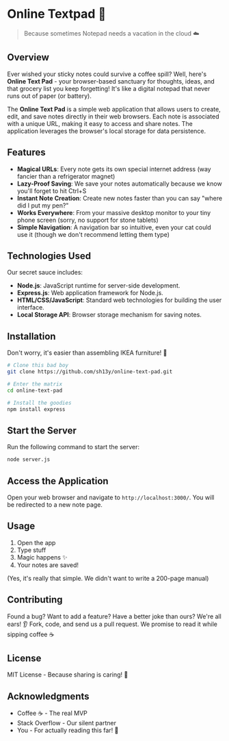 # Online Textpad 📝

> Because sometimes Notepad needs a vacation in the cloud ☁️

## Overview

Ever wished your sticky notes could survive a coffee spill? Well, here's **Online Text Pad** - your browser-based sanctuary for thoughts, ideas, and that grocery list you keep forgetting! It's like a digital notepad that never runs out of paper (or battery).

The **Online Text Pad** is a simple web application that allows users to create, edit, and save notes directly in their web browsers. Each note is associated with a unique URL, making it easy to access and share notes. The application leverages the browser's local storage for data persistence.

## Features

- **Magical URLs**: Every note gets its own special internet address (way fancier than a refrigerator magnet)
- **Lazy-Proof Saving**: We save your notes automatically because we know you'll forget to hit Ctrl+S
- **Instant Note Creation**: Create new notes faster than you can say "where did I put my pen?"
- **Works Everywhere**: From your massive desktop monitor to your tiny phone screen (sorry, no support for stone tablets)
- **Simple Navigation**: A navigation bar so intuitive, even your cat could use it (though we don't recommend letting them type)

## Technologies Used

Our secret sauce includes:
- **Node.js**: JavaScript runtime for server-side development.
- **Express.js**: Web application framework for Node.js.
- **HTML/CSS/JavaScript**: Standard web technologies for building the user interface.
- **Local Storage API**: Browser storage mechanism for saving notes.

## Installation

Don't worry, it's easier than assembling IKEA furniture! 🔧

```bash
# Clone this bad boy
git clone https://github.com/sh13y/online-text-pad.git

# Enter the matrix
cd online-text-pad

# Install the goodies
npm install express
```

## Start the Server

Run the following command to start the server:
```bash
node server.js
```

## Access the Application

Open your web browser and navigate to `http://localhost:3000/`. You will be redirected to a new note page.

## Usage

1. Open the app
2. Type stuff
3. Magic happens ✨
4. Your notes are saved!

(Yes, it's really that simple. We didn't want to write a 200-page manual)

## Contributing

Found a bug? Want to add a feature? Have a better joke than ours? We're all ears! 👂
Fork, code, and send us a pull request. We promise to read it while sipping coffee ☕

## License

MIT License - Because sharing is caring! 🤗

## Acknowledgments

- Coffee ☕ - The real MVP
- Stack Overflow - Our silent partner
- You - For actually reading this far! 🌟